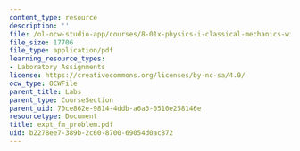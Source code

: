 ```yaml
---
content_type: resource
description: ''
file: /ol-ocw-studio-app/courses/8-01x-physics-i-classical-mechanics-with-an-experimental-focus-fall-2002/b2278ee7389b2c60870069054d0ac872_expt_fm_problem.pdf
file_size: 17706
file_type: application/pdf
learning_resource_types:
- Laboratory Assignments
license: https://creativecommons.org/licenses/by-nc-sa/4.0/
ocw_type: OCWFile
parent_title: Labs
parent_type: CourseSection
parent_uid: 70ce862e-9814-4ddb-a6a3-0510e258146e
resourcetype: Document
title: expt_fm_problem.pdf
uid: b2278ee7-389b-2c60-8700-69054d0ac872
---
```


